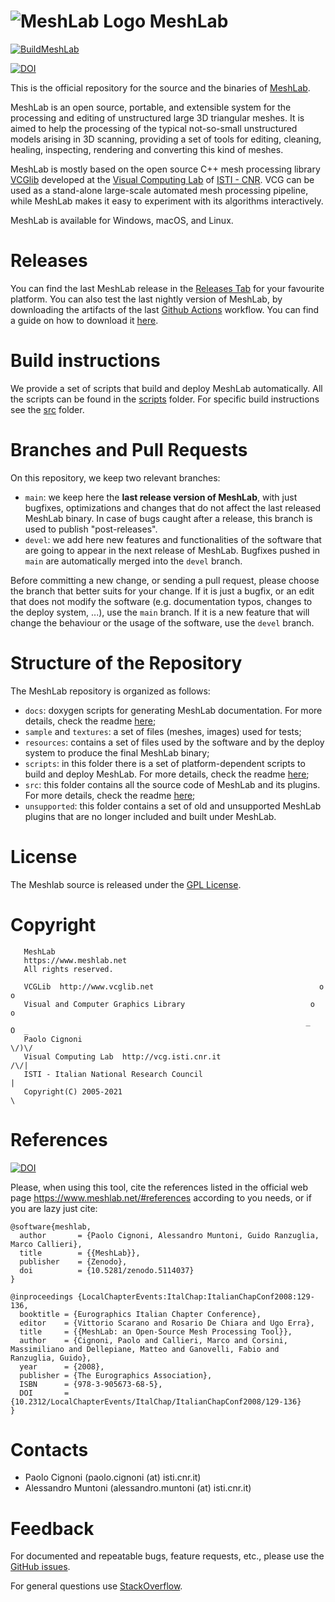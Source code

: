 # ![MeshLab Logo](src/meshlab/images/eye64.png) MeshLab


[![BuildMeshLab](https://github.com/cnr-isti-vclab/meshlab/actions/workflows/BuildMeshLab.yml/badge.svg)](https://github.com/cnr-isti-vclab/meshlab/actions/workflows/BuildMeshLab.yml)

[![DOI](https://zenodo.org/badge/DOI/10.5281/zenodo.5114037.svg)](https://doi.org/10.5281/zenodo.5114037)

This is the official repository for the source and the binaries of [MeshLab](https://www.MeshLab.net).

MeshLab is an open source, portable, and extensible system for the processing and editing of unstructured large 3D triangular meshes. It is aimed to help the processing of the typical not-so-small unstructured models arising in 3D scanning, providing a set of tools for editing, cleaning, healing, inspecting, rendering and converting this kind of meshes.

MeshLab is mostly based on the open source C++ mesh processing library [VCGlib](http://www.vcglib.net) developed at the [Visual Computing Lab](http://vcg.isti.cnr.it) of [ISTI - CNR](http://www.isti.cnr.it). VCG can be used as a stand-alone large-scale automated mesh processing pipeline, while MeshLab makes it easy to experiment with its algorithms interactively.

MeshLab is available for Windows, macOS, and Linux.

# Releases

You can find the last MeshLab release in the [Releases Tab](https://github.com/cnr-isti-vclab/meshlab/releases) for your favourite platform.
You can also test the last nightly version of MeshLab, by downloading the artifacts of the last [Github Actions](https://github.com/cnr-isti-vclab/meshlab/actions) workflow. You can find a guide on how to download it [here](https://github.com/cnr-isti-vclab/meshlab/wiki/How-to-install-the-last-nightly-version).

# Build instructions

We provide a set of scripts that build and deploy MeshLab automatically. All the scripts can be found in the [scripts](https://github.com/cnr-isti-vclab/meshlab/tree/main/scripts) folder.
For specific build instructions see the [src](https://github.com/cnr-isti-vclab/meshlab/blob/main/src/README.md) folder.

# Branches and Pull Requests

On this repository, we keep two relevant branches:

- `main`: we keep here the **last release version of MeshLab**, with just bugfixes, optimizations and changes that do not affect the last released MeshLab binary. In case of bugs caught after a release, this branch is used to publish "post-releases".
- `devel`: we add here new features and functionalities of the software that are going to appear in the next release of MeshLab. Bugfixes pushed in `main` are automatically merged into the `devel` branch.

Before committing a new change, or sending a pull request, please choose the branch that better suits for your change. 
If it is just a bugfix, or an edit that does not modify the software (e.g. documentation typos, changes to the deploy system, ...), use the `main` branch. 
If it is a new feature that will change the behaviour or the usage of the software, use the `devel` branch.

# Structure of the Repository

The MeshLab repository is organized as follows:

* `docs`: doxygen scripts for generating MeshLab documentation. For more details, check the readme [here](https://github.com/cnr-isti-vclab/meshlab/tree/master/docs);
* `sample` and `textures`: a set of files (meshes, images) used for tests;
* `resources`: contains a set of files used by the software and by the deploy system to produce the final MeshLab binary;
* `scripts`: in this folder there is a set of platform-dependent scripts to build and deploy MeshLab. For more details, check the readme [here](https://github.com/cnr-isti-vclab/meshlab/tree/master/scripts/README.md);
* `src`: this folder contains all the source code of MeshLab and its plugins. For more details, check the readme [here](https://github.com/cnr-isti-vclab/meshlab/blob/master/src/README.md);
* `unsupported`: this folder contains a set of old and unsupported MeshLab plugins that are no longer included and built under MeshLab.

# License

 The Meshlab source is released under the [GPL License](LICENSE.txt).

# Copyright

```
   MeshLab
   https://www.meshlab.net
   All rights reserved.

   VCGLib  http://www.vcglib.net                                     o o
   Visual and Computer Graphics Library                            o     o
                                                                  _   O  _
   Paolo Cignoni                                                    \/)\/
   Visual Computing Lab  http://vcg.isti.cnr.it                    /\/|
   ISTI - Italian National Research Council                           |
   Copyright(C) 2005-2021                                             \
```

# References

[![DOI](https://zenodo.org/badge/DOI/10.5281/zenodo.5114037.svg)](https://doi.org/10.5281/zenodo.5114037)


Please, when using this tool, cite the references listed in the official web page https://www.meshlab.net/#references according to you needs, or if you are lazy just cite:

```
@software{meshlab,
  author       = {Paolo Cignoni, Alessandro Muntoni, Guido Ranzuglia, Marco Callieri},
  title        = {{MeshLab}},
  publisher    = {Zenodo},
  doi          = {10.5281/zenodo.5114037}
}

@inproceedings {LocalChapterEvents:ItalChap:ItalianChapConf2008:129-136,
  booktitle = {Eurographics Italian Chapter Conference},
  editor    = {Vittorio Scarano and Rosario De Chiara and Ugo Erra},
  title     = {{MeshLab: an Open-Source Mesh Processing Tool}},
  author    = {Cignoni, Paolo and Callieri, Marco and Corsini, Massimiliano and Dellepiane, Matteo and Ganovelli, Fabio and Ranzuglia, Guido},
  year      = {2008},
  publisher = {The Eurographics Association},
  ISBN      = {978-3-905673-68-5},
  DOI       = {10.2312/LocalChapterEvents/ItalChap/ItalianChapConf2008/129-136}
}
```

# Contacts

 - Paolo Cignoni (paolo.cignoni (at) isti.cnr.it)
 - Alessandro Muntoni (alessandro.muntoni (at) isti.cnr.it)

# Feedback

For documented and repeatable bugs, feature requests, etc., please use the [GitHub issues](https://github.com/cnr-isti-vclab/meshlab/issues).

For general questions use [StackOverflow](http://stackoverflow.com/questions/tagged/meshlab).
